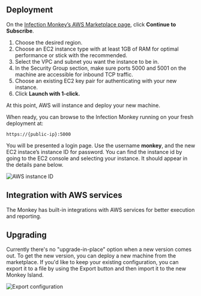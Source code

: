 ## Deployment

On the [Infection Monkey’s AWS Marketplace page](https://aws.amazon.com/marketplace/pp/GuardiCore-Infection-Monkey/B07B3J7K6D), click **Continue to Subscribe**.

1. Choose the desired region.
1. Choose an EC2 instance type with at least 1GB of RAM for optimal performance or stick with the recommended.
1. Select the VPC and subnet you want the instance to be in.
1. In the Security Group section, make sure ports 5000 and 5001 on the machine are accessible for inbound TCP traffic.
1. Choose an existing EC2 key pair for authenticating with your new instance.
1. Click **Launch with 1-click.**

At this point, AWS will instance and deploy your new machine.

When ready, you can browse to  the Infection Monkey running on your fresh deployment at:

`https://{public-ip}:5000`

You will be presented a login page. Use the username **monkey**, and the new EC2 instace’s instance ID for password. You can find the instance id by going to the EC2 console and selecting your instance. It should appear in the details pane below.

![AWS instance ID](https://www.guardicore.com/infectionmonkey/docs/images/setup/aws/aws-instance-id.png "AWS instance ID")

## Integration with AWS services

The Monkey has built-in integrations with AWS services for better execution and reporting. 

## Upgrading

Currently there's no "upgrade-in-place" option when a new version comes out. To get the new version, you can deploy a new machine from the marketplace. If you'd like to keep your existing configuration, you can export it to a file by using the Export button and then import it to the new Monkey Island.

![Export configuration](https://www.guardicore.com/infectionmonkey/docs/images/setup/export-configuration.png "Export configuration")
